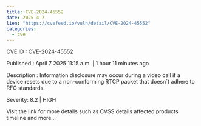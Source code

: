 ```yaml
---
title: CVE-2024-45552
date: 2025-4-7
lien: "https://cvefeed.io/vuln/detail/CVE-2024-45552"
categories:
  - cve
---
```


CVE ID : CVE-2024-45552

Published :  April 7
2025
11:15 a.m. | 1 hour
11 minutes ago

Description : Information disclosure may occur during a video call if a device resets due to a non-conforming RTCP packet that doesn`t adhere to RFC standards.

Severity: 8.2 | HIGH

Visit the link for more details
such as CVSS details
affected products
timeline
and more...
